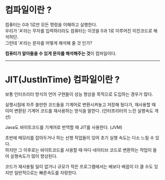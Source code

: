 # 컴파일이란 ?
컴퓨터는 0과 1로만 모든 명령을 이해하고 실행한다.  
우리가 'A'라는 무자를 입력하더라도 컴퓨터는 이것을 0과 1로 이루어진 이진코드로 해석하단.  
그런데 'A'라는 문자를 어떻게 해석해 줄 것 인가?  

**컴퓨터가 알아들을 수 있게 문자를 해석해주는 것**이 컴파일이다.

---

# JIT(JustInTime) 컴파일이란 ?
보통 인터프리터 방식의 언어 구현들이 성능 향상을 목적으로 도입하는 경우가 많다.

실행시점에 자주 쓸만한 코드들을 기계어로 변환시켜놓고 저장해 뒀다가, 재사용할 때 이미 변환된 기계어 코드를 재사용하는 방식을 말한다. (인터프리터의 느린 실행속도 개선)

Java도 바이트코드를 기계어로 번역할 때 JIT를 사용한다. (JVM)

초반에 메모리를 잡아두거나 하는 선행 작업들이 있어 초기 실행 속도는 다소 느릴 수 있다.  
하지만 그 이후로는 바이트코드를 사용할 때 마다 네이티브 코드로 변환하는 작업이 들어 실행속도가 많이 향상된다.  

코드가 재사용될 일이 없거나 규모가 작은 프로그램에서는 배보다 배꼽이 더 클 수도 있지만 일반적으로는 빠른속도를 자랑한다.